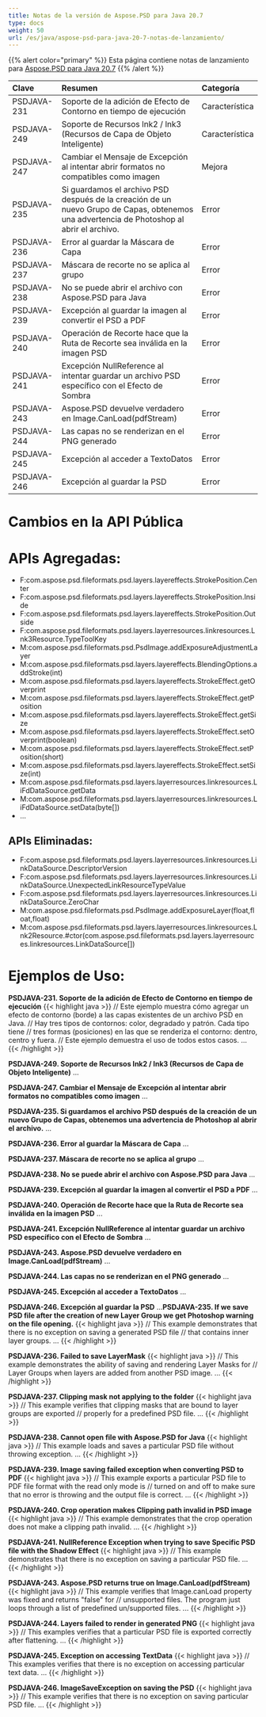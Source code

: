 ```yaml
---
title: Notas de la versión de Aspose.PSD para Java 20.7
type: docs
weight: 50
url: /es/java/aspose-psd-para-java-20-7-notas-de-lanzamiento/
---
```


{{% alert color="primary" %}} Esta página contiene notas de lanzamiento para [Aspose.PSD para Java 20.7](https://downloads.aspose.com/psd/java/new-releases/aspose.psd-for-java-20.7/) {{% /alert %}} 

|**Clave**|**Resumen**|**Categoría**|
| :- | :- | :- |
|PSDJAVA-231|Soporte de la adición de Efecto de Contorno en tiempo de ejecución|Característica|
|PSDJAVA-249|Soporte de Recursos lnk2 / lnk3 (Recursos de Capa de Objeto Inteligente)|Característica|
|PSDJAVA-247|Cambiar el Mensaje de Excepción al intentar abrir formatos no compatibles como imagen|Mejora|
|PSDJAVA-235|Si guardamos el archivo PSD después de la creación de un nuevo Grupo de Capas, obtenemos una advertencia de Photoshop al abrir el archivo.|Error|
|PSDJAVA-236|Error al guardar la Máscara de Capa|Error|
|PSDJAVA-237|Máscara de recorte no se aplica al grupo|Error|
|PSDJAVA-238|No se puede abrir el archivo con Aspose.PSD para Java|Error|
|PSDJAVA-239|Excepción al guardar la imagen al convertir el PSD a PDF|Error|
|PSDJAVA-240|Operación de Recorte hace que la Ruta de Recorte sea inválida en la imagen PSD|Error|
|PSDJAVA-241|Excepción NullReference al intentar guardar un archivo PSD específico con el Efecto de Sombra|Error|
|PSDJAVA-243|Aspose.PSD devuelve verdadero en Image.CanLoad(pdfStream)|Error|
|PSDJAVA-244|Las capas no se renderizan en el PNG generado|Error|
|PSDJAVA-245|Excepción al acceder a TextoDatos|Error|
|PSDJAVA-246|Excepción al guardar la PSD|Error|

# **Cambios en la API Pública**
# **APIs Agregadas:**
- F:com.aspose.psd.fileformats.psd.layers.layereffects.StrokePosition.Center
- F:com.aspose.psd.fileformats.psd.layers.layereffects.StrokePosition.Inside
- F:com.aspose.psd.fileformats.psd.layers.layereffects.StrokePosition.Outside
- F:com.aspose.psd.fileformats.psd.layers.layerresources.linkresources.Lnk3Resource.TypeToolKey
- M:com.aspose.psd.fileformats.psd.PsdImage.addExposureAdjustmentLayer
- M:com.aspose.psd.fileformats.psd.layers.layereffects.BlendingOptions.addStroke(int)
- M:com.aspose.psd.fileformats.psd.layers.layereffects.StrokeEffect.getOverprint
- M:com.aspose.psd.fileformats.psd.layers.layereffects.StrokeEffect.getPosition
- M:com.aspose.psd.fileformats.psd.layers.layereffects.StrokeEffect.getSize
- M:com.aspose.psd.fileformats.psd.layers.layereffects.StrokeEffect.setOverprint(boolean)
- M:com.aspose.psd.fileformats.psd.layers.layereffects.StrokeEffect.setPosition(short)
- M:com.aspose.psd.fileformats.psd.layers.layereffects.StrokeEffect.setSize(int)
- M:com.aspose.psd.fileformats.psd.layers.layerresources.linkresources.LiFdDataSource.getData
- M:com.aspose.psd.fileformats.psd.layers.layerresources.linkresources.LiFdDataSource.setData(byte[])
- ...

## **APIs Eliminadas:**
- F:com.aspose.psd.fileformats.psd.layers.layerresources.linkresources.LinkDataSource.DescriptorVersion
- F:com.aspose.psd.fileformats.psd.layers.layerresources.linkresources.LinkDataSource.UnexpectedLinkResourceTypeValue
- F:com.aspose.psd.fileformats.psd.layers.layerresources.linkresources.LinkDataSource.ZeroChar
- M:com.aspose.psd.fileformats.psd.PsdImage.addExposureLayer(float,float,float)
- M:com.aspose.psd.fileformats.psd.layers.layerresources.linkresources.Lnk2Resource.#ctor(com.aspose.psd.fileformats.psd.layers.layerresources.linkresources.LinkDataSource[])

# **Ejemplos de Uso:**

**PSDJAVA-231. Soporte de la adición de Efecto de Contorno en tiempo de ejecución**
{{< highlight java >}}
// Este ejemplo muestra cómo agregar un efecto de contorno (borde) a las capas existentes de un archivo PSD en Java.
// Hay tres tipos de contornos: color, degradado y patrón. Cada tipo tiene
// tres formas (posiciones) en las que se renderiza el contorno: dentro, centro y fuera.
// Este ejemplo demuestra el uso de todos estos casos.
...
{{< /highlight >}}

**PSDJAVA-249. Soporte de Recursos lnk2 / lnk3 (Recursos de Capa de Objeto Inteligente)**
...

**PSDJAVA-247. Cambiar el Mensaje de Excepción al intentar abrir formatos no compatibles como imagen**
...

**PSDJAVA-235. Si guardamos el archivo PSD después de la creación de un nuevo Grupo de Capas, obtenemos una advertencia de Photoshop al abrir el archivo.**
...

**PSDJAVA-236. Error al guardar la Máscara de Capa**
...

**PSDJAVA-237. Máscara de recorte no se aplica al grupo**
...

**PSDJAVA-238. No se puede abrir el archivo con Aspose.PSD para Java**
...

**PSDJAVA-239. Excepción al guardar la imagen al convertir el PSD a PDF**
...

**PSDJAVA-240. Operación de Recorte hace que la Ruta de Recorte sea inválida en la imagen PSD**
...

**PSDJAVA-241. Excepción NullReference al intentar guardar un archivo PSD específico con el Efecto de Sombra**
...

**PSDJAVA-243. Aspose.PSD devuelve verdadero en Image.CanLoad(pdfStream)**
...

**PSDJAVA-244. Las capas no se renderizan en el PNG generado**
...

**PSDJAVA-245. Excepción al acceder a TextoDatos**
...

**PSDJAVA-246. Excepción al guardar la PSD**
...**PSDJAVA-235. If we save PSD file after the creation of new Layer Group we get Photoshop warning on the file opening.**
{{< highlight java >}}
// This example demonstrates that there is no exception on saving a generated PSD file
// that contains inner layer groups.
...
{{< /highlight >}}

**PSDJAVA-236. Failed to save LayerMask**
{{< highlight java >}}
// This example demonstrates the ability of saving and rendering Layer Masks for
// Layer Groups when layers are added from another PSD image.
...
{{< /highlight >}}

**PSDJAVA-237. Clipping mask not applying to the folder**
{{< highlight java >}}
// This example verifies that clipping masks that are bound to layer groups are exported
// properly for a predefined PSD file.
...
{{< /highlight >}}

**PSDJAVA-238. Cannot open file with Aspose.PSD for Java**
{{< highlight java >}}
// This example loads and saves a particular PSD file without throwing exception.
...
{{< /highlight >}}

**PSDJAVA-239. Image saving failed exception when converting PSD to PDF**
{{< highlight java >}}
// This example exports a particular PSD file to PDF file format with the read only mode is
// turned on and off to make sure that no error is throwing and the output file is correct.
...
{{< /highlight >}}

**PSDJAVA-240. Crop operation makes Clipping path invalid in PSD image**
{{< highlight java >}}
// This example demonstrates that the crop operation does not make a clipping path invalid.
...
{{< /highlight >}}

**PSDJAVA-241. NullReference Exception when trying to save Specific PSD file with the Shadow Effect**
{{< highlight java >}}
// This example demonstrates that there is no exception on saving a particular PSD file.
...
{{< /highlight >}}

**PSDJAVA-243. Aspose.PSD returns true on Image.CanLoad(pdfStream)**
{{< highlight java >}}
// This example verifies that Image.canLoad property was fixed and returns "false" for
// unsupported files. The program just loops through a list of predefined un/supported files.
...
{{< /highlight >}}

**PSDJAVA-244. Layers failed to render in generated PNG**
{{< highlight java >}}
// This examples verifies that a particular PSD file is exported correctly after flattening.
...
{{< /highlight >}}

**PSDJAVA-245. Exception on accessing TextData**
{{< highlight java >}}
// This examples verifies that there is no exception on accessing particular text data.
...
{{< /highlight >}}

**PSDJAVA-246. ImageSaveException on saving the PSD**
{{< highlight java >}}
// This example verifies that there is no exception on saving particular PSD file.
...
{{< /highlight >}}
